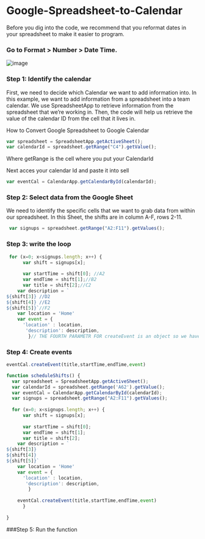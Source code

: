 # Google-Spreadsheet-to-Calendar

Before you dig into the code, we recommend that you reformat dates in your spreadsheet  to make it easier to program. 
### Go to Format > Number > Date Time.
![image](https://user-images.githubusercontent.com/31392756/76847810-ec4fbb80-6842-11ea-8164-fcfc610a2b85.png)



### Step 1: Identify the calendar

First, we need to decide which Calendar we want to add information into. In this example, we want to add information from a spreadsheet into a team calendar. We use SpreadsheetApp to retrieve information from the spreadsheet that we’re working in. Then, the code will help us retrieve the value of the calendar ID from the cell that it lives in.

How to Convert Google Spreadsheet to Google Calendar
```javascript
var spreadsheet = SpreadsheetApp.getActiveSheet();
var calendarId = spreadsheet.getRange("C4").getValue();
```
Where getRange is the cell where you put your CalendarId


Next acces your calendar Id and paste it into sell

```javascript 
var eventCal = CalendarApp.getCalendarById(calendarId);
```

### Step 2: Select data from the Google Sheet

We need to identify the specific cells that we want to grab data from within our spreadsheet.
In this Sheet, the shifts are in column A-F, rows 2-11.

```javascript
 var signups = spreadsheet.getRange("A2:F11").getValues();
```


### Step 3: write the loop

```javascript
 for (x=0; x<signups.length; x++) {
      var shift = signups[x];
      
      var startTime = shift[0]; //A2
      var endTime = shift[1];//B2
      var title = shift[2];//C2
    var description = `
${shift[3]} //D2
${shift[4]} //E2
${shift[5]}`//F2
    var location = 'Home'
    var event = {
      'location' : location,
       'description': description,
        }// THE FOURTH PARAMETR FOR createEvent is an object so we have to put everething in object to show the description
```

### Step 4: Create events
```javascript
eventCal.createEvent(title,startTime,endTime,event)
```


```javascript
function scheduleShifts() {
  var spreadsheet = SpreadsheetApp.getActiveSheet();
  var calendarId = spreadsheet.getRange('A62').getValue();
  var eventCal = CalendarApp.getCalendarById(calendarId);
  var signups = spreadsheet.getRange("A2:F11").getValues();
 
  for (x=0; x<signups.length; x++) {
      var shift = signups[x];
      
      var startTime = shift[0];
      var endTime = shift[1];
      var title = shift[2];
    var description = `
${shift[3]} 
${shift[4]} 
${shift[5]}`
    var location = 'Home'
    var event = {
      'location' : location,
       'description': description,
        }
 
    eventCal.createEvent(title,startTime,endTime,event)
      }
   
}

```

###Step 5: Run the function
